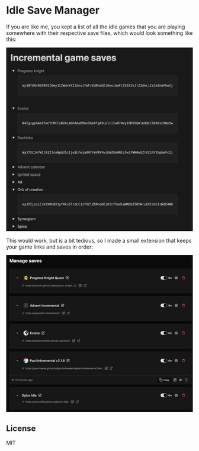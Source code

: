 # Idle Save Manager

If you are like me, you kept a list of all the idle games that you are playing somewhere with their respective save files, which would look something like this:

![notion](notion.png)

This would work, but is a bit tedious, so I made a small extension that keeps your game links and saves in order:

![extension](extension.png)

## License

MIT

